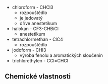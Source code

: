- chloroform - CHCl3
  - rozpouštědlo
  - je jedovatý
  - dříve anestetikum
- halokan - CF3-CHBiCl
  - anestetikum
- tetrachlormethan - ClC4
  - rozpouštědlo
- jodoform - CHI3
  - výroba fenolu a aromatických sloučenin
- trichlorethylen - CCl=CHCl

## Chemické vlastnosti
